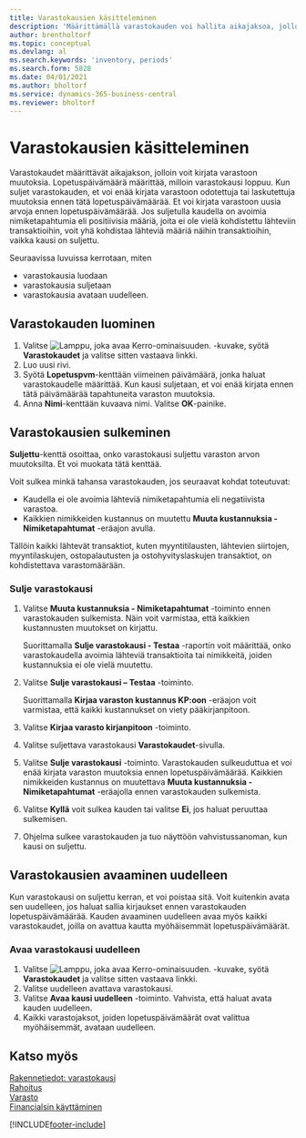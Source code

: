 ```yaml
---
title: Varastokausien käsitteleminen
description: 'Määrittämällä varastokauden voi hallita aikajaksoa, jolloin henkilöt voivat kirjata muutoksia varastoon.'
author: brentholtorf
ms.topic: conceptual
ms.devlang: al
ms.search.keywords: 'inventory, periods'
ms.search.form: 5828
ms.date: 04/01/2021
ms.author: bholtorf
ms.service: dynamics-365-business-central
ms.reviewer: bholtorf
---
```

# Varastokausien käsitteleminen

Varastokaudet määrittävät aikajakson, jolloin voit kirjata varastoon muutoksia. Lopetuspäivämäärä määrittää, milloin varastokausi loppuu. Kun suljet varastokauden, et voi enää kirjata varastoon odotettuja tai laskutettuja muutoksia ennen tätä lopetuspäivämäärää. Et voi kirjata varastoon uusia arvoja ennen lopetuspäivämäärää. Jos suljetulla kaudella on avoimia nimiketapahtumia eli positiivisia määriä, joita ei ole vielä kohdistettu lähteviin transaktioihin, voit yhä kohdistaa lähteviä määriä näihin transaktioihin, vaikka kausi on suljettu.  

Seuraavissa luvuissa kerrotaan, miten

* varastokausia luodaan  
* varastokausia suljetaan  
* varastokausia avataan uudelleen.  

## Varastokauden luominen

1. Valitse ![Lamppu, joka avaa Kerro-ominaisuuden.](media/ui-search/search_small.png "Kerro, mitä haluat tehdä") -kuvake, syötä **Varastokaudet** ja valitse sitten vastaava linkki.  
2. Luo uusi rivi.  
3. Syötä **Lopetuspvm**-kenttään viimeinen päivämäärä, jonka haluat varastokaudelle määrittää. Kun kausi suljetaan, et voi enää kirjata ennen tätä päivämäärää tapahtuneita varaston muutoksia.  
4. Anna **Nimi**-kenttään kuvaava nimi. Valitse **OK**-painike.  

## Varastokausien sulkeminen

**Suljettu**-kenttä osoittaa, onko varastokausi suljettu varaston arvon muutoksilta. Et voi muokata tätä kenttää.  

Voit sulkea minkä tahansa varastokauden, jos seuraavat kohdat toteutuvat:  

* Kaudella ei ole avoimia lähteviä nimiketapahtumia eli negatiivista varastoa.  
* Kaikkien nimikkeiden kustannus on muutettu **Muuta kustannuksia - Nimiketapahtumat** -eräajon avulla.  

Tällöin kaikki lähtevät transaktiot, kuten myyntitilausten, lähtevien siirtojen, myyntilaskujen, ostopalautusten ja ostohyvityslaskujen transaktiot, on kohdistettava varastomäärään.  

### Sulje varastokausi  

1. Valitse **Muuta kustannuksia - Nimiketapahtumat** -toiminto ennen varastokauden sulkemista. Näin voit varmistaa, että kaikkien kustannusten muutokset on kirjattu.

    Suorittamalla **Sulje varastokausi - Testaa** -raportin voit määrittää, onko varastokaudella avoimia lähteviä transaktioita tai nimikkeitä, joiden kustannuksia ei ole vielä muutettu.  
2. Valitse **Sulje varastokausi – Testaa** -toiminto.  

    Suorittamalla **Kirjaa varaston kustannus KP:oon** -eräajon voit varmistaa, että kaikki kustannukset on viety pääkirjanpitoon.  
3. Valitse **Kirjaa varasto kirjanpitoon** -toiminto.  
4. Valitse suljettava varastokausi **Varastokaudet**-sivulla.  
5. Valitse **Sulje varastokausi** -toiminto. Varastokauden sulkeuduttua et voi enää kirjata varaston muutoksia ennen lopetuspäivämäärää. Kaikkien nimikkeiden kustannus on muutettava **Muuta kustannuksia - Nimiketapahtumat** -eräajolla ennen varastokauden sulkemista.  
6. Valitse **Kyllä** voit sulkea kauden tai valitse **Ei**, jos haluat peruuttaa sulkemisen.  
7. Ohjelma sulkee varastokauden ja tuo näyttöön vahvistussanoman, kun kausi on suljettu.  

## Varastokausien avaaminen uudelleen  
Kun varastokausi on suljettu kerran, et voi poistaa sitä. Voit kuitenkin avata sen uudelleen, jos haluat sallia kirjaukset ennen varastokauden lopetuspäivämäärää. Kauden avaaminen uudelleen avaa myös kaikki varastokaudet, joilla on avattua kautta myöhäisemmät lopetuspäivämäärät.  

### Avaa varastokausi uudelleen  
1. Valitse ![Lamppu, joka avaa Kerro-ominaisuuden.](media/ui-search/search_small.png "Kerro, mitä haluat tehdä") -kuvake, syötä **Varastokaudet** ja valitse sitten vastaava linkki.  
2. Valitse uudelleen avattava varastokausi.  
3. Valitse **Avaa kausi uudelleen** -toiminto. Vahvista, että haluat avata kauden uudelleen.  
4. Kaikki varastojaksot, joiden lopetuspäivämäärät ovat valittua myöhäisemmät, avataan uudelleen.  

## Katso myös  
[Rakennetiedot: varastokausi](design-details-inventory-periods.md)  
[Rahoitus](finance.md)  
[Varasto](inventory-manage-inventory.md)  
[Financialsin käyttäminen](ui-work-product.md)


[!INCLUDE[footer-include](includes/footer-banner.md)]